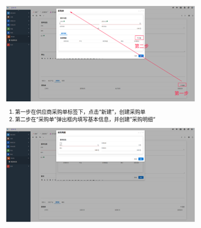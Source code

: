 ![](imgs/purchase-create.png)

1. 第一步在供应商采购单标签下，点击“新建”，创建采购单
2. 第二步在“采购单”弹出框内填写基本信息，并创建”采购明细“

![](imgs/purchase-item-create.png)